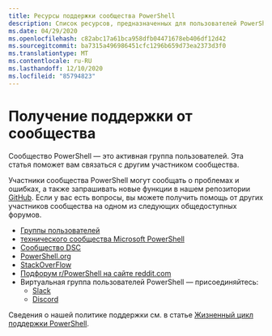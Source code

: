 ```yaml
---
title: Ресурсы поддержки сообщества PowerShell
description: Список ресурсов, предназначенных для пользователей PowerShell и созданных ими
ms.date: 04/29/2020
ms.openlocfilehash: c82abc17a61bca958dfb04471678eb406df12d42
ms.sourcegitcommit: ba7315a496986451cfc1296b659d73ea2373d3f0
ms.translationtype: MT
ms.contentlocale: ru-RU
ms.lasthandoff: 12/10/2020
ms.locfileid: "85794823"
---
```

# <a name="getting-support-from-the-community"></a>Получение поддержки от сообщества

Сообщество PowerShell — это активная группа пользователей. Эта статья поможет вам связаться с другим участником сообщества.

Участники сообщества PowerShell могут сообщать о проблемах и ошибках, а также запрашивать новые функции в нашем репозитории [GitHub](https://github.com/powershell/powershell/issues). Если у вас есть вопросы, вы можете получить помощь от других участников сообщества на одном из следующих общедоступных форумов.

- [Группы пользователей](https://aka.ms/psusergroup)
- [технического сообщества Microsoft PowerShell](https://techcommunity.microsoft.com/t5/PowerShell/ct-p/WindowsPowerShell)
- [Сообщество DSC](https://dsccommunity.org/)
- [PowerShell.org](https://powershell.org/)
- [StackOverFlow](https://stackoverflow.com/questions/tagged/powershell)
- [Подфорум r/PowerShell на сайте reddit.com](https://www.reddit.com/r/PowerShell/)
- Виртуальная группа пользователей PowerShell — присоединяйтесь:
  - [Slack](https://aka.ms/psslack)
  - [Discord](https://aka.ms/psdiscord)

Сведения о нашей политике поддержки см. в статье [Жизненный цикл поддержки PowerShell](/powershell/scripting/powershell-support-lifecycle).
